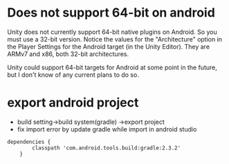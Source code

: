 # Does not support 64-bit on android
Unity does not currently support 64-bit native plugins on Android. So you must use a 32-bit version. Notice the values for the "Architecture" option in the Player Settings for the Android target (in the Unity Editor). They are ARMv7 and x86, both 32-bit architectures.

Unity could support 64-bit targets for Android at some point in the future, but I don't know of any current plans to do so.

# export android project
* build setting->build system(gradle) ->export project
* fix import error by update gradle while import in android studio

```
dependencies {
        classpath 'com.android.tools.build:gradle:2.3.2'
    }
```